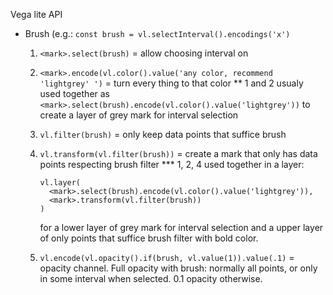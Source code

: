 Vega lite API
  * Brush (e.g.: `const brush = vl.selectInterval().encodings('x')`
    1. `<mark>.select(brush)` = allow choosing interval on <mark>
    2. `<mark>.encode(vl.color().value('any color, recommend 'lightgrey' ')` = turn every thing to that color
      ** 1 and 2 usualy used together as `<mark>.select(brush).encode(vl.color().value('lightgrey'))` to create a layer of grey mark for interval selection
    3. `vl.filter(brush)` = only keep data points that suffice brush
    4. `vl.transform(vl.filter(brush))` = create a mark that only has data points respecting brush filter
      *** 1, 2, 4 used together in a layer:
        ```
        vl.layer(
          <mark>.select(brush).encode(vl.color().value('lightgrey')),
          <mark>.transform(vl.filter(brush))
        )
        ```
        for a lower layer of grey mark for interval selection and a upper layer of only points that suffice brush filter with bold color.
        
    5. `vl.encode(vl.opacity().if(brush, vl.value(1)).value(.1)` = opacity channel. Full opacity with brush: normally all points, or only in some interval when selected. 0.1 opacity otherwise.
